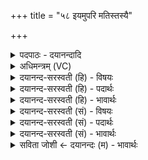 +++
title = "५८ इयमुपरि मतिस्तस्यै"

+++
<details><summary>पदपाठः - दयानन्दादि</summary>

इ॒यम्। उ॒परि॑। म॒तिः। तस्यै॑। वाक्। मा॒त्या॒। हे॒म॒न्तः। वा॒च्यः। प॒ङ्क्तिः। है॒म॒न्ती। प॒ङ्क्त्यै। नि॒धन॑व॒दिति॑ नि॒धन॑ऽवत्। नि॒धन॑वत॒ इति॑ नि॒धन॑ऽवतः। आ॒ग्र॒य॒णः। आ॒ग्र॒य॒णात्। त्रि॒ण॒व॒त्र॒य॒स्त्रि॒ꣳशौ। त्रि॒न॒व॒त्र॒य॒स्त्रि॒ꣳशाविति॑। त्रिनवत्रयस्त्रि॒ꣳशौ। त्रि॒ण॒व॒त्र॒य॒स्त्रि॒ꣳशाभ्या॑म्। त्रि॒न॒व॒त्र॒य॒स्त्रि॒ꣳशाभ्या॒मिति॑ त्रिनवत्रयस्त्रि॒ꣳशाभ्या॑म्। शा॒क्व॒र॒रै॒व॒ते इति॑ शाक्वरऽरैव॒ते। वि॒श्वक॒र्म्मेति॑ वि॒श्वऽक॑र्मा। ऋषिः॑। प्र॒जाप॑तिगृहीत॒येति॑ प्र॒जाप॑तिऽगृहीतया। त्वया॑। वाच॑म्। गृ॒ह्णा॒मि॒। प्र॒जाभ्य॒ इति॑ प्र॒जाभ्यः॑। ५८।
</details>

<details><summary>अधिमन्त्रम् (VC)</summary>

- प्रजापतिर्देवता
- उशना ऋषिः
- विराडाकृतिः
- पञ्चमः
</details>

<details><summary>दयानन्द-सरस्वती (हि) - विषयः</summary>

अब हेमन्त ऋतु में किस प्रकार वर्त्तें, यह विषय अगले मन्त्र में कहा है ॥
</details>

<details><summary>दयानन्द-सरस्वती (हि) - पदार्थः</summary>

पदार्थान्वयभाषाः -  हे विदुषी स्त्री ! जो (इयम्) यह (उपरि) सब से ऊपर विराजमान (मतिः) बुद्धि है, (तस्यै) उस (मात्या) बुद्धि का होना वा कर्म (वाक्) वाणी और (वाच्यः) उस का होना वा कर्म (हेमन्तः) गर्मी का नाशक हेमन्त ऋतु (हैमन्ती) हेमन्त ऋतु के व्याख्यानवाला (पङ्क्तिः) पङ्क्ति छन्द (पङ्क्त्यै) उस पङ्क्ति छन्द का (निधनवत्) मृत्यु का प्रशंसित व्याख्यानवाला सामवेद का भाग (निधनवतः) उससे (आग्रयणः) प्राप्ति का साधन ज्ञान का फल (आग्रयणात्) उससे (त्रिणवत्रयस्त्रिंशौ) बारह और तेंतीस सामवेद के स्तोत्र (त्रिणवत्रयस्त्रिंशाभ्याम्) उन स्तोत्रों से (शाक्वररैवते) शक्ति और धन के साधक पदार्थों को जान के (विश्वकर्मा) सब सुकर्मों के सेवनेवाला (ऋषिः) वेदार्थ का वक्ता पुरुष वर्त्तता है, वैसे मैं (प्रजापतिगृहीतया) प्रजापालक पति ने ग्रहण की (त्वया) तेरे साथ (प्रजाभ्यः) प्रजाओं के लिये (वाचम्) विद्या और अच्छी शिक्षा से युक्त वाणी को (गृह्णामि) ग्रहण करता हूँ ॥५८ ॥
</details>

<details><summary>दयानन्द-सरस्वती (हि) - भावार्थः</summary>

भावार्थभाषाः -  स्त्री पुरुषों को चाहिये कि विद्वानों की शिक्षारूप वाणी को सुन के अपनी बुद्धि बढ़ावें, उस बुद्धि से हेमन्त ऋतु में कर्त्तव्य कर्म और सामवेद के स्तोत्रों को जान महात्मा ऋषि लोगों के समान वर्त्ताव कर विद्या और अच्छी शिक्षा से शुद्ध की वाणी को स्वीकार करके अपने सन्तानों के लिये भी इन वाणियों का उपदेश सदैव किया करें ॥५८ ॥ इस अध्याय में ईश्वर, स्त्रीपुरुष और व्यवहार का वर्णन करने से इस अध्याय में कहे अर्थ की पूर्व अध्याय के अर्थ के साथ सङ्गति जानो ॥ यह यजुर्वेदभाष्य का तेरहवाँ (१३) अध्याय पूरा हुआ ॥१३॥
</details>

<details><summary>दयानन्द-सरस्वती (सं) - विषयः</summary>

अथ हेमन्ते कथं वर्त्तितव्यमित्याह ॥
</details>

<details><summary>दयानन्द-सरस्वती (सं) - पदार्थः</summary>

पदार्थान्वयभाषाः -  हे विदुषि पत्नि ! य इयमुपरि मतिस्तस्यै मात्या वाग्वाच्यो हेमन्तो हैमन्ती पङ्क्तिः पङ्क्त्यै निधनवन्निधनवत आग्रयण आग्रयणात् त्रिणवत्रयस्त्रिंशौ त्रिणवत्रयस्त्रिंशाभ्यां शाक्वररैवते विदित्वा विश्वकर्मर्षिर्वर्तते, तथाहं प्रजापतिगृहीतया त्वया सहाऽहं प्रजाभ्यो वाचं गृह्णामि ॥५८ ॥
</details>

<details><summary>दयानन्द-सरस्वती (सं) - भावार्थः</summary>

भावार्थभाषाः -  पतिपत्नीभ्यां विदुषां वाचं श्रुत्वा प्रज्ञा वर्द्धनीया तया हेमन्तर्तुकृत्यं सामानि च विदित्वा महर्षिवद् वर्तित्वा विद्यासुशिक्षासंस्कृतां वाचं स्वीकृत्य प्रजाभ्योऽप्येताः सदोपदेष्टव्येति ॥५८ ॥ अत्रेश्वरजायापतिव्यवहारस्य प्रतिपादनादेतदर्थस्य पूर्वाध्यायार्थेन सह सङ्गतिरस्तीति वेदितव्यम् ॥ इति श्रीमत्परमहंसपरिव्राजकाचार्याणां श्रीमद्विरजानन्दसरस्वतीस्वामिनां शिष्येण दयानदसरस्वतीस्वामिना निर्मिते संस्कृतार्य्यभाषाभ्यां विभूषिते सुप्रमाणयुक्ते यजुर्वेदभाष्ये त्रयोदशोऽध्यायः सम्पूर्णः ॥१३॥
</details>

<details><summary>सविता जोशी ← दयानन्दः (म) - भावार्थः</summary>

भावार्थभाषाः -  स्त्री-पुरुषांनी विद्वानांची शिक्षित वाणी ऐकून आपली बुद्धी वाढवावी. त्या बुद्धीने हेमंत ऋतूमध्ये कतर्व्यकर्म व सामवेदाचे स्तोत्र जाणून महान ऋषीप्रमाणे वागावे. विद्या व चांगले शिक्षण यांनी शुद्ध वाणीचा स्वीकार करावा व आपल्या संतानांना या वाणीद्वारे सदैव उपदेश करावा.
</details>